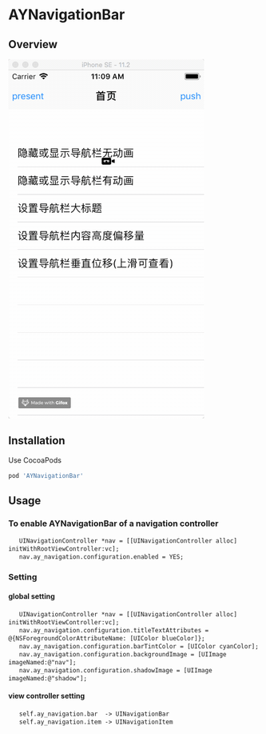 # AYNavigationBar

## Overview
   ![snapshot](https://github.com/CodeABug/AYNavigationBar/blob/master/demo.gif)

## Installation

Use CocoaPods  

``` ruby
pod 'AYNavigationBar'
```

## Usage

### To enable AYNavigationBar of a navigation controller

``` objc
   UINavigationController *nav = [[UINavigationController alloc] initWithRootViewController:vc];
   nav.ay_navigation.configuration.enabled = YES;
```
### Setting
#### global setting
``` objc
   UINavigationController *nav = [[UINavigationController alloc] initWithRootViewController:vc];
   nav.ay_navigation.configuration.titleTextAttributes = @{NSForegroundColorAttributeName: [UIColor blueColor]};
   nav.ay_navigation.configuration.barTintColor = [UIColor cyanColor];
   nav.ay_navigation.configuration.backgroundImage = [UIImage imageNamed:@"nav"];
   nav.ay_navigation.configuration.shadowImage = [UIImage imageNamed:@"shadow"];
```
#### view controller setting
``` objc
   self.ay_navigation.bar  -> UINavigationBar
   self.ay_navigation.item -> UINavigationItem
```

